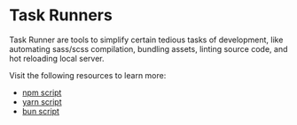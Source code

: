 # Task Runners

Task Runner are tools to simplify certain tedious tasks of development, like automating sass/scss compilation, bundling assets, linting source code, and hot reloading local server.

Visit the following resources to learn more:

- [npm script](https://docs.npmjs.com/cli/v8/using-npm/scripts)
- [yarn script](https://classic.yarnpkg.com/lang/en/docs/cli/run/#toc-yarn-run-script)
- [bun script](https://bun.sh/docs/cli/run#run-a-package-json-script)
